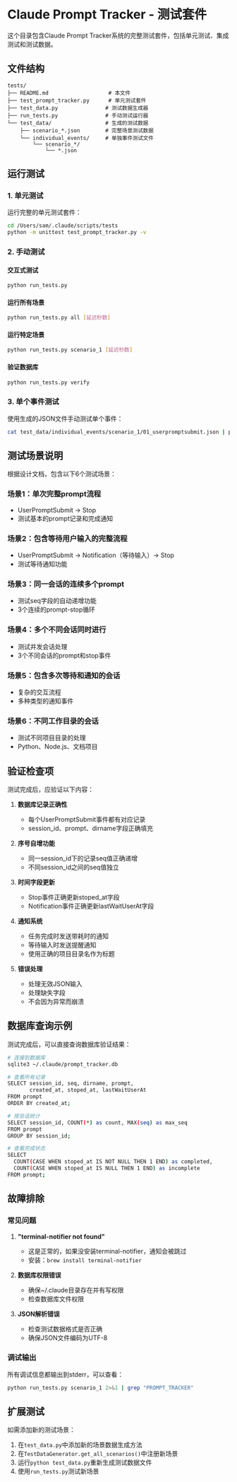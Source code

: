 # Claude Prompt Tracker - 测试套件

这个目录包含Claude Prompt Tracker系统的完整测试套件，包括单元测试、集成测试和测试数据。

## 文件结构

```
tests/
├── README.md                   # 本文件
├── test_prompt_tracker.py      # 单元测试套件
├── test_data.py               # 测试数据生成器
├── run_tests.py               # 手动测试运行器
└── test_data/                 # 生成的测试数据
    ├── scenario_*.json        # 完整场景测试数据
    └── individual_events/     # 单独事件测试文件
        └── scenario_*/
            └── *.json
```

## 运行测试

### 1. 单元测试

运行完整的单元测试套件：

```bash
cd /Users/sam/.claude/scripts/tests
python -m unittest test_prompt_tracker.py -v
```

### 2. 手动测试

#### 交互式测试
```bash
python run_tests.py
```

#### 运行所有场景
```bash
python run_tests.py all [延迟秒数]
```

#### 运行特定场景
```bash
python run_tests.py scenario_1 [延迟秒数]
```

#### 验证数据库
```bash
python run_tests.py verify
```

### 3. 单个事件测试

使用生成的JSON文件手动测试单个事件：

```bash
cat test_data/individual_events/scenario_1/01_userpromptsubmit.json | python ../prompt_tracker.py
```

## 测试场景说明

根据设计文档，包含以下6个测试场景：

### 场景1：单次完整prompt流程
- UserPromptSubmit → Stop
- 测试基本的prompt记录和完成通知

### 场景2：包含等待用户输入的完整流程  
- UserPromptSubmit → Notification（等待输入）→ Stop
- 测试等待通知功能

### 场景3：同一会话的连续多个prompt
- 测试seq字段的自动递增功能
- 3个连续的prompt-stop循环

### 场景4：多个不同会话同时进行
- 测试并发会话处理
- 3个不同会话的prompt和stop事件

### 场景5：包含多次等待和通知的会话
- 复杂的交互流程
- 多种类型的通知事件

### 场景6：不同工作目录的会话
- 测试不同项目目录的处理
- Python、Node.js、文档项目

## 验证检查项

测试完成后，应验证以下内容：

1. **数据库记录正确性**
   - 每个UserPromptSubmit事件都有对应记录
   - session_id、prompt、dirname字段正确填充

2. **序号自增功能**
   - 同一session_id下的记录seq值正确递增
   - 不同session_id之间的seq值独立

3. **时间字段更新**
   - Stop事件正确更新stoped_at字段
   - Notification事件正确更新lastWaitUserAt字段

4. **通知系统**
   - 任务完成时发送带耗时的通知
   - 等待输入时发送提醒通知
   - 使用正确的项目目录名作为标题

5. **错误处理**
   - 处理无效JSON输入
   - 处理缺失字段
   - 不会因为异常而崩溃

## 数据库查询示例

测试完成后，可以直接查询数据库验证结果：

```bash
# 连接到数据库
sqlite3 ~/.claude/prompt_tracker.db

# 查看所有记录
SELECT session_id, seq, dirname, prompt, 
       created_at, stoped_at, lastWaitUserAt 
FROM prompt 
ORDER BY created_at;

# 按会话统计
SELECT session_id, COUNT(*) as count, MAX(seq) as max_seq
FROM prompt 
GROUP BY session_id;

# 查看完成状态
SELECT 
  COUNT(CASE WHEN stoped_at IS NOT NULL THEN 1 END) as completed,
  COUNT(CASE WHEN stoped_at IS NULL THEN 1 END) as incomplete
FROM prompt;
```

## 故障排除

### 常见问题

1. **"terminal-notifier not found"**
   - 这是正常的，如果没安装terminal-notifier，通知会被跳过
   - 安装：`brew install terminal-notifier`

2. **数据库权限错误**
   - 确保~/.claude目录存在并有写权限
   - 检查数据库文件权限

3. **JSON解析错误**
   - 检查测试数据格式是否正确
   - 确保JSON文件编码为UTF-8

### 调试输出

所有调试信息都输出到stderr，可以查看：

```bash
python run_tests.py scenario_1 2>&1 | grep "PROMPT_TRACKER"
```

## 扩展测试

如需添加新的测试场景：

1. 在`test_data.py`中添加新的场景数据生成方法
2. 在`TestDataGenerator.get_all_scenarios()`中注册新场景
3. 运行`python test_data.py`重新生成测试数据文件
4. 使用`run_tests.py`测试新场景